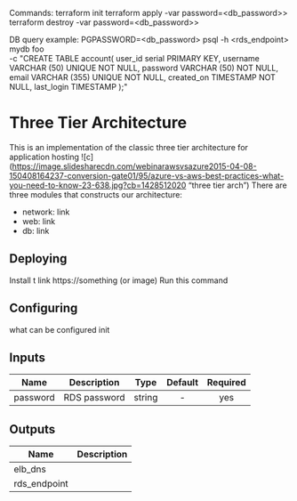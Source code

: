 Commands:
terraform init
terraform apply -var password=<db_password>>
terraform destroy -var password=<db_password>>

DB query example:
PGPASSWORD=<db_password> psql -h <rds_endpoint> mydb foo \
-c "CREATE TABLE account(
 user_id serial PRIMARY KEY,
 username VARCHAR (50) UNIQUE NOT NULL,
 password VARCHAR (50) NOT NULL,
 email VARCHAR (355) UNIQUE NOT NULL,
 created_on TIMESTAMP NOT NULL,
 last_login TIMESTAMP
);"

# Three Tier Architecture

This is an implementation of the classic three tier architecture for application hosting
![c](https://image.slidesharecdn.com/webinarawsvsazure2015-04-08-150408164237-conversion-gate01/95/azure-vs-aws-best-practices-what-you-need-to-know-23-638.jpg?cb=1428512020 “three tier arch”)
There are three modules that constructs our architecture:
* network: link
* web: link
* db: link

## Deploying

Install t link https://something (or image)
Run this command

## Configuring
what can be configured init

## Inputs

| Name     | Description   | Type   | Default | Required |
| ------   | ------------- | :----: | :-----: | :-----:  |
| password | RDS password  | string | -       | yes      |

## Outputs

| Name         | Description   |
| ------       | ------------- |
| elb_dns      |               |
| rds_endpoint |               |
